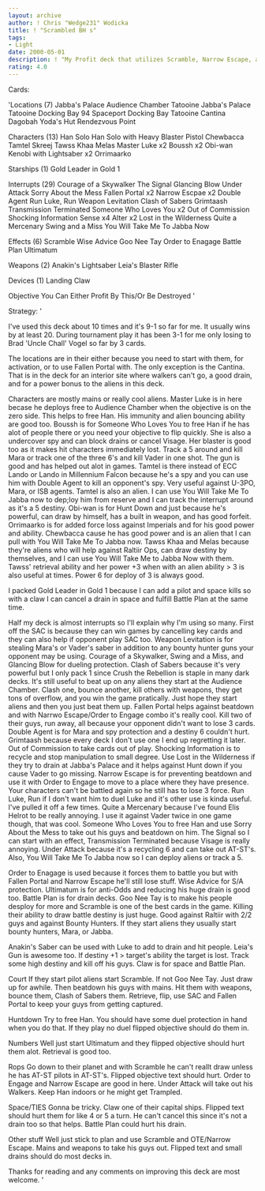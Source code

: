```yaml
---
layout: archive
author: ! Chris "Wedge231" Wodicka
title: ! "Scrambled BH s"
tags:
- Light
date: 2000-05-01
description: ! "My Profit deck that utilizes Scramble, Narrow Escape, and Order to Engage to mess up the opponent's game."
rating: 4.0
---
```

Cards: 

'Locations (7)
Jabba's Palace Audience Chamber
Tatooine Jabba's Palace
Tatooine Docking Bay 94
Spaceport Docking Bay
Tatooine Cantina
Dagobah Yoda's Hut
Rendezvous Point

Characters (13)
Han Solo
Han Solo with Heavy Blaster Pistol
Chewbacca
Tamtel Skreej
Tawss Khaa
Melas
Master Luke x2
Boussh x2
Obi-wan Kenobi with Lightsaber x2
Orrimaarko

Starships (1)
Gold Leader in Gold 1

Interrupts (29)
Courage of a Skywalker
The Signal
Glancing Blow
Under Attack
Sorry About the Mess
Fallen Portal x2
Narrow Escpae x2
Double Agent
Run Luke, Run
Weapon Levitation
Clash of Sabers
Grimtaash
Transmission Terminated
Someone Who Loves You x2
Out of Commission
Shocking Information
Sense x4
Alter x2
Lost in the Wilderness
Quite a Mercenary
Swing and a Miss
You Will Take Me To Jabba Now

Effects (6)
Scramble
Wise Advice
Goo Nee Tay
Order to Enagage
Battle Plan
Ultimatum

Weapons (2)
Anakin's Lightsaber
Leia's Blaster Rifle

Devices (1)
Landing Claw

Objective
You Can Either Profit By This/Or Be Destroyed '

Strategy: '

I've used this deck about 10 times and it's 9-1 so far for me. It usually wins by at least 20. During tournament play it has been 3-1 for me only losing to Brad 'Uncle Chall' Vogel so far by 3 cards.

The locations are in their either because you need to start with them, for activation, or to use Fallen Portal with.  The only exception is the Cantina. That is in the deck for an interior site where walkers can't go, a good drain, and for a power bonus to the aliens in this deck.

Characters are mostly mains or really cool aliens. Master Luke is in here becase he deploys free to Audience Chamber when the objective is on the zero side. This helps to free Han. His immunity and alien bouncing ability are good too. Boussh is for Someone Who Loves You to free Han if he has alot of people there or you need your objective to flip quickly. She is also a undercover spy and can block drains or cancel Visage. Her blaster is good too as it makes hit characters immediately lost. Track a 5 around and kill Mara or track one of the three 6's and kill Vader in one shot. The gun is good and has helped out alot in games. Tamtel is there instead of ECC Lando or Lando in Millennium Falcon because he's a spy and you can use him with Double Agent to kill an opponent's spy. Very useful against U-3PO, Mara, or ISB agents. Tamtel is also an alien. I can use You Will Take Me To Jabba now to dep;loy him from reserve and I can track the interrupt around as it's a 5 destiny. Obi-wan is for Hunt Down and just because he's powerful, can draw by himself, has a built in weapon, and has good forfeit. Orrimaarko is for added force loss against Imperials and for his good power and ability. Chewbacca cause he has good power and is an alien that I can pull with You Will Take Me To Jabba now. Tawss Khaa and Melas because they're aliens who will help against Raltiir Ops, can draw destiny by themselves, and I can use You Will Take Me to Jabba Now with them. Tawss' retrieval ability and her power +3 when with an alien ability > 3 is also useful at times. Power 6 for deploy of 3 is always good.

I packed Gold Leader in Gold 1 because I can add a pilot and space kills so with a claw I can cancel a drain in space and fulfill Battle Plan at the same time.

Half my deck is almost interrupts so I'll explain why I'm using so many. First off the SAC is because they can win games by cancelling key cards and they can also help if opponent play SAC too. Weapon Levitation is for stealing Mara's or Vader's saber in addition to any bounty hunter guns your opponent may be using. Courage of a Skywalker, Swing and a Miss, and Glancing Blow for dueling protection. Clash of Sabers because it's very powerful but I only pack 1 since Crush the Rebellion is staple in many dark decks. It's still useful to beat up on any aliens they start at the Audience Chamber. Clash one, bounce another, kill others with weapons, they get tons of overflow, and you win the game pratically. Just hope they start aliens and then you just beat them up. Fallen Portal helps against beatdown and with Narrwo Escape/Order to Engage combo it's really cool. Kill two of their guys, run away, all because your opponent didn't want to lose 3 cards. Double Agent is for Mara and spy protection and a destiny 6 couldn't hurt. Grimtaash because every deck I don't use one I end up regretting it later. Out of Commission to take cards out of play. Shocking Information is to recycle and stop manipulation to small degree. Use  Lost in the Wilderness if they try to drain at Jabba's Palace and it helps against Hunt down if you cause Vader to go missing. Narrow Escape is for preventing beatdown and use it with Order to Engage to move to a place where they have presence. Your characters can't be battled again so he still has to lose 3 force. Run Luke, Run if I don't want him to duel Luke and it's other use is kinda useful. I've pulled it off a few times. Quite a Mercenary because I've found Elis Helrot to be really annoying. I use it against Vader twice in one game though, that was cool. Someone Who Loves You to free Han and use Sorry About the Mess to take out his guys and beatdown on him. The Signal so I can start with an effect, Transmission Terminated because Visage is really annoying. Under Attack because it's a recycling 6 and can take out AT-ST's. Also, You Will Take Me To Jabba now so I can deploy aliens or track a 5.

Order to Enagage is used because it forces them to battle you but with Fallen Portal and Narrow Escape he'll still lose stuff. Wise Advice for S/A protection. Ultimatum is for anti-Odds and reducing his huge drain is good too. Battle Plan is for drain decks. Goo Nee Tay is to make his people desploy for more and Scramble is one of the best cards in the game. Killing their ability to draw battle destiny is just huge. Good against Raltiir with 2/2 guys and against Bounty Hunters. If they start aliens they usually start bounty hunters, Mara, or Jabba.

Anakin's Saber can be used with Luke to add to drain and hit people. Leia's Gun is awesome too. If destiny +1 > target's ability the target is lost. Track some high destiny and kill off his guys. Claw is for space and Battle Plan.

Court If they start pilot aliens start Scramble. If not Goo Nee Tay. Just draw up for awhile. Then beatdown his guys with mains. Hit them with weapons, bounce them, Clash of Sabers them. Retrieve, flip, use SAC and Fallen Portal to keep your guys from getting captured.

Huntdown Try to free Han. You should have some duel protection in hand when you do that. If they play no duel flipped objective should do them in.

Numbers Well just start Ultimatum and they flipped objective should hurt them alot. Retrieval is good too.

Rops Go down to their planet and with Scramble he can't reallt draw unless he has AT-ST pilots in AT-ST's. Flipped objective text should hurt. Order to Engage and Narrow Escape are good in here. Under Attack will take out his Walkers. Keep Han indoors or he might get Trampled.

Space/TIES Gonna be tricky. Claw one of their capital ships. Flipped text should hurt them for like 4 or 5 a turn. He can't cancel this since it's not a drain too so that helps. Battle Plan could hurt his drain.

Other stuff Well just stick to plan and use Scramble and OTE/Narrow Escape. Mains and weapons to take his guys out. Flipped text and small drains should do most decks in.

Thanks for reading and any comments on improving this deck are most welcome. '